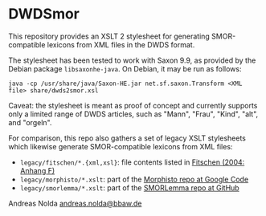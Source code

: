 DWDSmor
=======

This repository provides an XSLT 2 stylesheet for generating SMOR-compatible
lexicons from XML files in the DWDS format.

The stylesheet has been tested to work with Saxon 9.9, as provided by the Debian
package `libsaxonhe-java`. On Debian, it may be run as follows:

    java -cp /usr/share/java/Saxon-HE.jar net.sf.saxon.Transform <XML file> share/dwds2smor.xsl

Caveat: the stylesheet is meant as proof of concept and currently supports only
a limited range of DWDS articles, such as "Mann", "Frau", "Kind", "alt", and
"orgeln".

For comparison, this repo also gathers a set of legacy XSLT stylesheets which
likewise generate SMOR-compatible lexicons from XML files:

* `legacy/fitschen/*.{xml,xsl}`:
  file contents listed in [Fitschen (2004: Anhang F)](http://www.ims.uni-stuttgart.de/forschung/ressourcen/lexika/IMSLex/fitschendiss.pdf)
* `legacy/morphisto/*.xslt`:
  part of the [Morphisto repo at Google Code](https://code.google.com/archive/p/morphisto/)
* `legacy/smorlemma/*.xslt`:
  part of the [SMORLemma repo at GitHub](https://github.com/rsennrich/SMORLemma/)

Andreas Nolda <andreas.nolda@bbaw.de>

